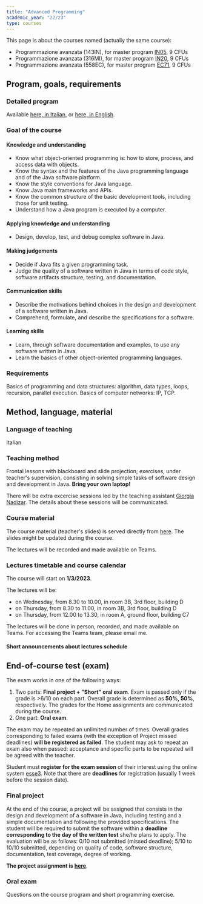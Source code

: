 ```yaml
---
title: "Advanced Programming"
academic_year: "22/23"
type: courses
---
```


This page is about the courses named (actually the same course):
- Programmazione avanzata (143IN), for master program [IN05](https://corsi.units.it/IN05/descrizione-corso), 9 CFUs
- Programmazione avanzata (316MI), for master program [IN20](https://corsi.units.it/IN20/descrizione-corso), 9 CFUs
- Programmazione avanzata (558EC), for master program [EC71](https://corsi.units.it/EC71/descrizione-corso), 9 CFUs

## Program, goals, requirements

### Detailed program
Available [here, in Italian](https://corsi.units.it/in20/modulo/2022/336009/af_gen_cod/316mi), or [here, in English](https://corsi.units.it/en/in20/teaching-unit/2022/336009/af_gen_cod/316mi).

### Goal of the course

#### Knowledge and understanding
- Know what object-oriented programming is: how to store, process, and access data with objects.
- Know the syntax and the features of the Java programming language and of the Java software platform.
- Know the style conventions for Java language.
- Know Java main frameworks and APIs.
- Know the common structure of the basic development tools, including those for unit testing.
- Understand how a Java program is executed by a computer.

#### Applying knowledge and understanding
- Design, develop, test, and debug complex software in Java.

#### Making judgements
- Decide if Java fits a given programming task.
- Judge the quality of a software written in Java in terms of code style, software artifacts structure, testing, and documentation.

#### Communication skills
- Describe the motivations behind choices in the design and development of a software written in Java.
- Comprehend, formulate, and describe the specifications for a software.

#### Learning skills
- Learn, through software documentation and examples, to use any software written in Java.
- Learn the basics of other object-oriented programming languages.

### Requirements
Basics of programming and data structures: algorithm, data types, loops, recursion, parallel execution.
Basics of computer networks: IP, TCP.

## Method, language, material

### Language of teaching
Italian

### Teaching method
Frontal lessons with blackboard and slide projection; exercises, under teacher's supervision, consisting in solving simple tasks of software design and development in Java.
**Bring your own laptop!**

There will be extra excercise sessions led by the teaching assistant [Giorgia Nadizar](https://giorgia-nadizar.github.io/).
The details about these sessions will be communicated.

### Course material
The course material (teacher's slides) is served directly from [here](https://medvet.inginf.units.it/slides/advanced-programming-2223).
The slides might be updated during the course.

The lectures will be recorded and made available on Teams.

### Lectures timetable and course calendar
The course will start on **1/3/2023**.

The lectures will be:
- on Wednesday, from 8.30 to 10.00, in room 3B, 3rd floor, building D
- on Thursday, from 8.30 to 11.00, in room 3B, 3rd floor, building D
- on Thursday, from 12.00 to 13.30, in room A, ground floor, building C7

The lectures will be done in person, recorded, and made available on Teams.
For accessing the Teams team, please email me.

#### Short announcements about lectures schedule

## End-of-course test (exam)
The exam works in one of the following ways:
1. Two parts: **Final project + "Short" oral exam**.
Exam is passed only if the grade is >6/10 on each part. Overall grade is determined as **50%, 50%**, respectively.
The grades for the Home assignments are communicated during the course.
2. One part: **Oral exam**.

The exam may be repeated an unlimited number of times.
Overall grades corresponding to failed exams (with the exception of Project missed deadlines) **will be registered as failed**.
The student may ask to repeat an exam also when passed: acceptance and specific parts to be repeated will be agreed with the teacher.

Student must **register for the exam session** of their interest using the online system [esse3](https://esse3.units.it/).
Note that there are **deadlines** for registration (usually 1 week before the session date).

### Final project
At the end of the course, a project will be assigned that consists in the design and development of a software in Java, including testing and a simple documentation and following the provided specifications.
The student will be required to submit the software within a **deadline corresponding to the day of the written test** she/he plans to apply.
The evaluation will be as follows: 0/10 not submitted (missed deadline); 5/10 to 10/10 submitted, depending on quality of code, software structure, documentation, test coverage, degree of working.

**The project assignment is [here](project/)**.

### Oral exam
Questions on the course program and short programming exercise.
